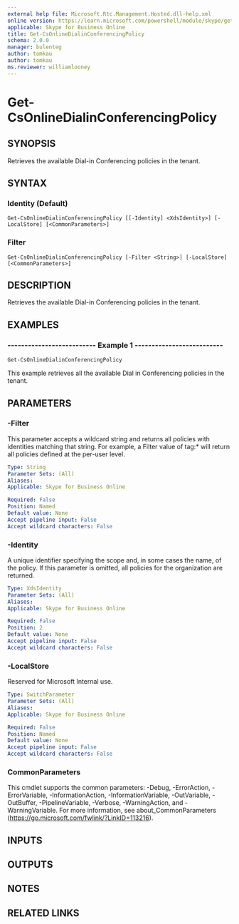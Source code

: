 ```yaml
---
external help file: Microsoft.Rtc.Management.Hosted.dll-help.xml 
online version: https://learn.microsoft.com/powershell/module/skype/get-csonlinedialinconferencingpolicy
applicable: Skype for Business Online
title: Get-CsOnlineDialinConferencingPolicy
schema: 2.0.0
manager: bulenteg
author: tomkau
author: tomkau
ms.reviewer: williamlooney
---
```


# Get-CsOnlineDialinConferencingPolicy

## SYNOPSIS
Retrieves the available Dial-in Conferencing policies in the tenant.

## SYNTAX

### Identity (Default)
```
Get-CsOnlineDialinConferencingPolicy [[-Identity] <XdsIdentity>] [-LocalStore] [<CommonParameters>]
```

### Filter
```
Get-CsOnlineDialinConferencingPolicy [-Filter <String>] [-LocalStore] [<CommonParameters>]
```

## DESCRIPTION
Retrieves the available Dial-in Conferencing policies in the tenant.

## EXAMPLES

### -------------------------- Example 1 --------------------------
```
Get-CsOnlineDialinConferencingPolicy
```

This example retrieves all the available Dial in Conferencing policies in the tenant.


## PARAMETERS

### -Filter
This parameter accepts a wildcard string and returns all policies with identities matching that string. For example, a Filter value of tag:* will return all policies defined at the per-user level.

```yaml
Type: String
Parameter Sets: (All)
Aliases: 
Applicable: Skype for Business Online

Required: False
Position: Named
Default value: None
Accept pipeline input: False
Accept wildcard characters: False
```

### -Identity
A unique identifier specifying the scope and, in some cases the name, of the policy. If this parameter is omitted, all policies for the organization are returned.

```yaml
Type: XdsIdentity
Parameter Sets: (All)
Aliases: 
Applicable: Skype for Business Online

Required: False
Position: 2
Default value: None
Accept pipeline input: False
Accept wildcard characters: False
```

### -LocalStore
Reserved for Microsoft Internal use.

```yaml
Type: SwitchParameter
Parameter Sets: (All)
Aliases: 
Applicable: Skype for Business Online

Required: False
Position: Named
Default value: None
Accept pipeline input: False
Accept wildcard characters: False
```

### CommonParameters
This cmdlet supports the common parameters: -Debug, -ErrorAction, -ErrorVariable, -InformationAction, -InformationVariable, -OutVariable, -OutBuffer, -PipelineVariable, -Verbose, -WarningAction, and -WarningVariable. For more information, see about_CommonParameters (https://go.microsoft.com/fwlink/?LinkID=113216).

## INPUTS

## OUTPUTS

## NOTES

## RELATED LINKS
